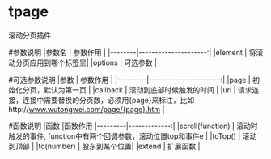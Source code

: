 # tpage
滚动分页插件

#参数说明
|参数名   | 参数作用               |
|--------|---------------------:|
|element | 将滚动分页应用到哪个标签里|
|options |  可选参数              |

#可选参数说明
|参数     | 参数作用               |
|---------|----------------------:|
|page    | 初始化分页，默认为第一页   |
|callback | 滚动到底部时候触发的时间  |
|url     | 请求连接，连接中需要替换的分页数，必须用{page}来标注，比如http://www.wutongwei.com/page/{page}.htm |

#函数说明
|函数     |函数作用
|---------|-------------:|
|scroll(function)   | 滚动时触发的事件, function中有两个回调参数，滚动位置top和事件e |
|toTop()    | 滚动到顶部 |
|to(number) | 股东到某个位置|
|extend     | 扩展函数  |


